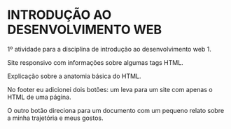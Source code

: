 # INTRODUÇÃO AO DESENVOLVIMENTO WEB
1º atividade para a disciplina de introdução ao desenvolvimento web 1.

Site responsivo com informações sobre algumas tags HTML. 

Explicação sobre a anatomia básica do HTML.

No footer eu adicionei dois botões: um leva para um site com apenas o HTML de uma página.

O outro botão direciona para um documento com um pequeno relato sobre a minha trajetória e meus gostos.
